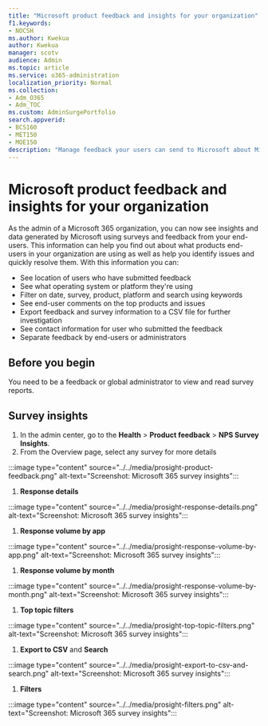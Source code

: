 ```yaml
---
title: "Microsoft product feedback and insights for your organization"
f1.keywords:
- NOCSH
ms.author: Kwekua
author: Kwekua
manager: scotv
audience: Admin
ms.topic: article
ms.service: o365-administration
localization_priority: Normal
ms.collection: 
- Adm_O365
- Adm_TOC
ms.custom: AdminSurgePortfolio
search.appverid:
- BCS160
- MET150
- MOE150
description: "Manage feedback your users can send to Microsoft about Microsoft products."
---
```


# Microsoft product feedback and insights for your organization

As the admin of a Microsoft 365 organization, you can now see insights and data generated by Microsoft using surveys and feedback from your end-users. This information can help you find out about what products end-users in your organization are using as well as help you identify issues and quickly resolve them. With this information you can:

- See location of users who have submitted feedback
- See what operating system or platform they're using
- Filter on date, survey, product, platform and search using keywords
- See end-user comments on the top products and issues
- Export feedback and survey information to a CSV file for further investigation
- See contact information for user who submitted the feedback
- Separate feedback by end-users or administrators

## Before you begin

You need to be a feedback or global administrator to view and read survey reports.

## Survey insights

1. In the admin center, go to the **Health** > **Product feedback** > **NPS Survey Insights**.
2. From the Overview page, select any survey for more details

:::image type="content" source="../../media/prosight-product-feedback.png" alt-text="Screenshot: Microsoft 365 survey insights":::

1. **Response details**

:::image type="content" source="../../media/prosight-response-details.png" alt-text="Screenshot: Microsoft 365 survey insights":::

1. **Response volume by app**

:::image type="content" source="../../media/prosight-response-volume-by-app.png" alt-text="Screenshot: Microsoft 365 survey insights":::

1. **Response volume by month**

:::image type="content" source="../../media/prosight-response-volume-by-month.png" alt-text="Screenshot: Microsoft 365 survey insights":::

1. **Top topic filters**

:::image type="content" source="../../media/prosight-top-topic-filters.png" alt-text="Screenshot: Microsoft 365 survey insights":::

1. **Export to CSV** and **Search**

:::image type="content" source="../../media/prosight-export-to-csv-and-search.png" alt-text="Screenshot: Microsoft 365 survey insights":::

1. **Filters**

:::image type="content" source="../../media/prosight-filters.png" alt-text="Screenshot: Microsoft 365 survey insights":::
